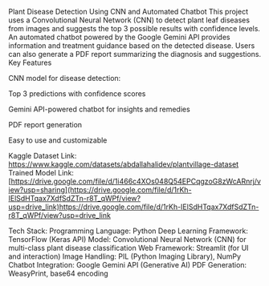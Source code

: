 Plant Disease Detection Using CNN and Automated Chatbot
This project uses a Convolutional Neural Network (CNN) to detect plant leaf diseases from images and suggests the top 3 possible results with confidence levels. An automated chatbot powered by the Google Gemini API provides information and treatment guidance based on the detected disease. Users can also generate a PDF report summarizing the diagnosis and suggestions.
Key Features

 CNN model for disease detection:

 Top 3 predictions with confidence scores

 Gemini API-powered chatbot for insights and remedies

 PDF report generation

 Easy to use and customizable


Kaggle Dataset Link: https://www.kaggle.com/datasets/abdallahalidev/plantvillage-dataset
Trained Model Link: [https://drive.google.com/file/d/1i466c4XOs048Q54EPCqgzoG8zWcARnrj/view?usp=sharing](https://drive.google.com/file/d/1rKh-IElSdHTqax7XdfSdZTn-r8T_qWPf/view?usp=drive_link)https://drive.google.com/file/d/1rKh-IElSdHTqax7XdfSdZTn-r8T_qWPf/view?usp=drive_link

Tech Stack:
Programming Language: Python
Deep Learning Framework: TensorFlow (Keras API)
Model: Convolutional Neural Network (CNN) for multi-class plant disease classification
Web Framework: Streamlit (for UI and interaction)
Image Handling: PIL (Python Imaging Library), NumPy
Chatbot Integration: Google Gemini API (Generative AI)
PDF Generation: WeasyPrint, base64 encoding
